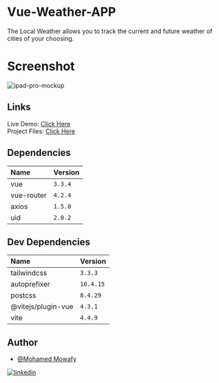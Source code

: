 # Vue-Weather-APP

The Local Weather allows you to track the current and future weather of cities of your choosing.

# Screenshot
![ipad-pro-mockup](https://github.com/3Mowafy/vue-tailwind-weather-app/assets/98129284/6452e0fe-97de-499c-a998-db1aa170c27a)

## Links
Live Demo: [Click Here](https://vue-tailwind-weather-app.vercel.app/)<br>
Project Files: [Click Here](https://github.com/3Mowafy/vue-tailwind-weather-app)

## Dependencies

| Name | Version     |
| :-------- | :------- |
| vue | `3.3.4` |
| vue-router | `4.2.4` |
| axios | `1.5.0` |
| uid | `2.0.2` |


## Dev Dependencies

| Name | Version     |
| :-------- | :------- |
| tailwindcss | `3.3.3` |
| autoprefixer | `10.4.15` |
| postcss | `8.4.29` |
| @vitejs/plugin-vue | `4.3.1` |
| vite | `4.4.9` |


## Author
- [@Mohamed Mowafy](https://github.com/3Mowafy)
  
[![linkedin](https://img.shields.io/badge/linkedin-0A66C2?style=for-the-badge&logo=linkedin&logoColor=white)](https://www.linkedin.com/in/momowafy)

